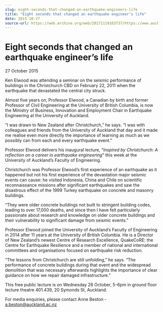 ```yaml
---
slug: eight-seconds-that-changed-an-earthquake-engineers-life
title: "Eight seconds that changed an earthquake engineer’s life"
date: 2015-10-27
source-url: https://web.archive.org/web/20171119163737/https://www.auckland.ac.nz/en/about/news-events-and-notices/news/news-2015/10/eight-seconds-that-changed-an-earthquake-engineers-life.html
---
```

Eight seconds that changed an earthquake engineer’s life
========================================================

27 October 2015

Ken Elwood was attending a seminar on the seismic performance of buildings in the Christchurch CBD on February 22, 2011 when the earthquake that devastated the central city struck.

Almost five years on, Professor Elwood, a Canadian by birth and former Professor of Civil Engineering at the University of British Columbia, is now the Ministry of Business, Innovation and Employment Chair in Earthquake Engineering at the University of Auckland.

“I was drawn to New Zealand after Christchurch,” he says. “I was with colleagues and friends from the University of Auckland that day and it made me realise even more directly the importance of learning as much as we possibly can from each and every earthquake event.”

Professor Elwood delivers his inaugural lecture, “_Inspired by Christchurch: A reflection on a career in earthquake engineering_” this week at the University of Auckland’s Faculty of Engineering.

Christchurch was Professor Elwood’s first experience of an earthquake as it happened but not his first experience of the devastation major seismic events can cause: he visited Indonesia, China and Chile on scientific reconnaissance missions after significant earthquakes and saw the disastrous effect of the 1999 Turkey earthquake on concrete and masonry buildings.

“They were older concrete buildings not built to stringent building codes, leading to over 17,000 deaths, and since then I have felt particularly passionate about research and knowledge on older concrete buildings and their vulnerability to significant damage from seismic events.”

Professor Elwood joined the University of Auckland’s Faculty of Engineering in 2014 after 11 years at the University of British Columbia. He is a Director of New Zealand’s newest Centre of Research Excellence, QuakeCoRE: the Centre for Earthquake Resilience and a member of national and international committees and organisations focused on earthquake risk reduction.

“The lessons from Christchurch are still unfolding,” he says. “The performance of concrete buildings during that event and the widespread demolition that was necessary afterwards highlights the importance of clear guidance on how we repair damaged infrastructure.”

This free public lecture is on Wednesday 28 October, 5-6pm in ground floor lecture theatre 401.439, 20 Symonds St, Auckland.

For media enquiries, please contact Anne Beston - [a.beston@auckland.ac.nz](mailto:a.beston@auckland.ac.nz)